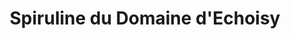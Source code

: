 ---
title: "Spiruline du Domaine d'Echoisy"
url: /cellettes/spiruline-du-domaine-dechoisy/
shop: Hofladen
---